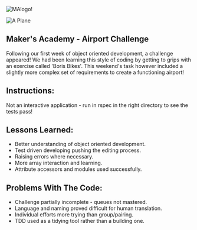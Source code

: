 ![MAlogo!](http://www.makersacademy.com/images/logo.png)

![A Plane](http://www.iconsdb.com/icons/preview/gray/airplane-landing-xxl.png)

Maker's Academy - Airport Challenge
--
Following our first week of object oriented development, a challenge appeared! We had been learning this style of coding by getting to grips with an exercise called 'Boris Bikes'. This weekend's task however included a slightly more complex set of requirements to create a functioning airport!


Instructions:
--
Not an interactive application - run in rspec in the right directory to see the tests pass!


Lessons Learned:
--
* Better understanding of object oriented development.
* Test driven developing pushing the editing process.
* Raising errors where necessary.
* More array interaction and learning.
* Attribute accessors and modules used successfully.


Problems With The Code:
--
* Challenge partially incomplete - queues not mastered.
* Language and naming proved difficult for human translation.
* Individual efforts more trying than group/pairing.
* TDD used as a tidying tool rather than a building one.
